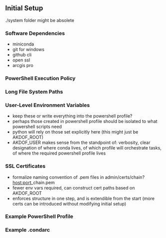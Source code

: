 ## Initial Setup
./system folder might be absolete

### Software Dependencies
- miniconda
- git for windows
- github cli
- open ssl
- arcgis pro

### PowerShell Execution Policy

### Long File System Paths

### User-Level Environment Variables
- keep these or write everything into the powershell profile?
- perhaps those created in powershell profile should be isolated to what powershell scripts need
- python will rely on those set explicitly here (this might just be AKDOF_ROOT)
- AKDOF_USER makes sense from the standpoint of: verbosity, clear designation of where conda lives, of which profile will orchestrate tasks, of where the required powershell profile lives

### SSL Certificates
- formalize naming convention of .pem files in admin/certs/chain? <host:port>_chain.pem
- fewer env vars required, can construct cert paths based on AKDOF_ROOT
- enforces structure in one step, and is extendible from the start (more certs can be introduced without modifying initial setup)

### Example PowerShell Profile

### Example .condarc